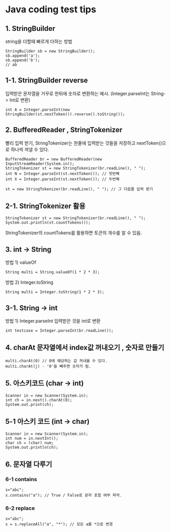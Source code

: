# Java coding test tips

## 1. StringBuilder
string을 더할때 빠르게 더하는 방법
```
StringBuilder sb = new StringBuilder();
sb.append('a');
sb.append('b');
// ab
```

## 1-1. StringBuilder reverse
입력받은 문자열을 거꾸로 한뒤에 숫자로 변환하는 예시. (Integer.parseInt는 String-> Int로 변환)
```
int A = Integer.parseInt(new StringBuilder(st.nextToken()).reverse().toString());
```


## 2. BufferedReader , StringTokenizer 
빨리 입력 받기, StringTokenizer는 한줄에 입력받는 것들을 저장하고 nextToken()으로 하나씩 꺼낼 수 있다.
```
BufferedReader br = new BufferedReader(new InputStreamReader(System.in));
StringTokenizer st = new StringTokenizer(br.readLine(), " ");
int N = Integer.parseInt(st.nextToken()); // 첫번째 
int X = Integer.parseInt(st.nextToken()); // 두번째

st = new StringTokenizer(br.readLine(), " "); // 그 다음줄 입력 받기
```

## 2-1. StringTokenizer 활용
```
StringTokenizer st = new StringTokenizer(br.readLine(), " ");
System.out.println(st.countTokens());
```
StringTokenizer의 countTokens를 활용하면 토큰의 개수를 알 수 있음.


## 3. int -> String
방법 1) valueOf
```
String multi = String.valueOf(1 * 2 * 3);
```
방법 2) Integer.toString
```
String multi = Integer.toString(1 * 2 * 3);
```

## 3-1. String -> int
방법 1) Integer.parseInt
입력받은 것을 int로 변환
```
int testcase = Integer.parseInt(br.readLine());
```

## 4. charAt 문자열에서 index값 꺼내오기 , 숫자로 만들기
```
multi.charAt(0) // 0에 해당하는 값 꺼내올 수 있다.
multi.charAt(j) - '0'을 빼주면 숫자가 됨.
```

## 5. 아스키코드 (char -> int)
```
Scanner in = new Scanner(System.in);
int ch = in.next().charAt(0);
System.out.print(ch);
```

## 5-1 아스키 코드 (int -> char)
```
Scanner in = new Scanner(System.in);
int num = in.nextInt();
char ch = (char) num;
System.out.println(ch);
```


## 6. 문자열 다루기
### 6-1 contains
```
s="abc";
s.contains("a"); // True / False로 문자 포함 여부 파악.
```
### 6-2 replace
```
s="abc";
s = s.replaceAll("a", "*"); // 모든 a를 *으로 변경
```
